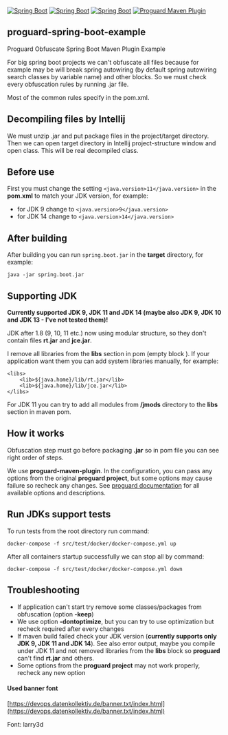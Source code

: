 [![Spring Boot](https://img.shields.io/badge/Spring%20Boot-2.5.3-green.svg)](https://projects.spring.io/spring-boot/)
[![Spring Boot](https://img.shields.io/badge/Default%20JDK-11-green.svg)](https://projects.spring.io/spring-boot/)
[![Spring Boot](https://img.shields.io/badge/Support%20JDKs-9%2C11%2C14-green.svg)](https://projects.spring.io/spring-boot/)
[![Proguard Maven Plugin](https://img.shields.io/badge/Proguard%20Maven%20Plugin-7.0.0-blue.svg)](https://sourceforge.net/projects/proguard/)

## proguard-spring-boot-example
Proguard Obfuscate Spring Boot Maven Plugin Example

For big spring boot projects we can't obfuscate all files because for example may be will break spring autowiring 
(by default spring autowiring search classes by variable name) and other blocks. So we must check every obfuscation 
rules by running .jar file. 

Most of the common rules specify in the pom.xml.

## Decompiling files by Intellij
We must unzip .jar and put package files in the project/target directory. Then we can open target directory in Intellij 
project-structure window and open class. This will be real decompiled class.

## Before use
First you must change the setting ```<java.version>11</java.version>``` in the **pom.xml** to match your JDK version,
for example:
  - for JDK 9 change to ```<java.version>9</java.version>```
  - for JDK 14 change to ```<java.version>14</java.version>```

## After building
After building you can run ```spring.boot.jar``` in the **target** directory, for example:
```shell script
java -jar spring.boot.jar
```

## Supporting JDK
**Currently supported JDK 9, JDK 11 and JDK 14 (maybe also JDK 9, JDK 10 and JDK 13 - I've not tested them)!**

JDK after 1.8 (9, 10, 11 etc.) now using modular structure, so they don't contain files 
**rt.jar** and **jce.jar**.

I remove all libraries from the **libs** section in pom (empty block **<libs></libs>**). If your application want
them you can add system libraries manually, for example:
```
<libs>
    <lib>${java.home}/lib/rt.jar</lib>
    <lib>${java.home}/lib/jce.jar</lib>
</libs>
```
For JDK 11 you can try to add all modules from **<jdk-path>/jmods** directory to the **libs** section in maven pom.

## How it works
Obfuscation step must go before packaging **.jar** so in pom file you can see right order of steps.

We use **proguard-maven-plugin**. In the configuration, you can pass any options from the original **proguard project**,
but some options may cause failure so recheck any changes. See [proguard documentation](https://www.guardsquare.com/en/products/proguard/manual/examples#application)
for all available options and descriptions.

## Run JDKs support tests
To run tests from the root directory run command:
```shell script
docker-compose -f src/test/docker/docker-compose.yml up
```
After all containers startup successfully we can stop all by command:
```shell script
docker-compose -f src/test/docker/docker-compose.yml down
```

## Troubleshooting
  - If application can't start try remove some classes/packages from obfuscation (option **-keep**)
  - We use option **-dontoptimize**, but you can try to use optimization but recheck required after every changes
  - If maven build failed check your JDK version (**currently supports only JDK 9, JDK 11 and JDK 14**). See also error 
    output, maybe you compile under JDK 11 and not removed libraries from the **libs** block so **proguard**
    can't find **rt.jar** and others.
  - Some options from the **proguard project** may not work properly, recheck any new option

#### Used banner font
[https://devops.datenkollektiv.de/banner.txt/index.html](https://devops.datenkollektiv.de/banner.txt/index.html)

Font: larry3d
